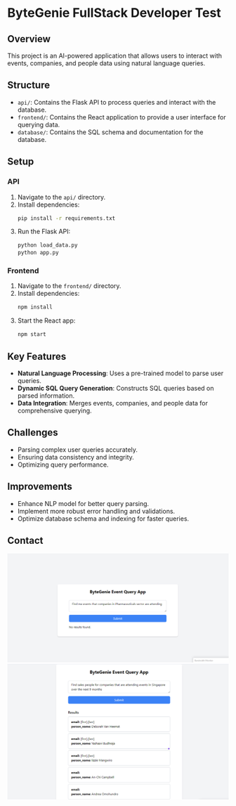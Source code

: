 # ByteGenie FullStack Developer Test

## Overview

This project is an AI-powered application that allows users to interact with events, companies, and people data using natural language queries.

## Structure

- `api/`: Contains the Flask API to process queries and interact with the database.
- `frontend/`: Contains the React application to provide a user interface for querying data.
- `database/`: Contains the SQL schema and documentation for the database.

## Setup

### API

1. Navigate to the `api/` directory.
2. Install dependencies:
    ```sh
    pip install -r requirements.txt
    ```
3. Run the Flask API:
    ```sh
    python load_data.py
    python app.py
    ```

### Frontend

1. Navigate to the `frontend/` directory.
2. Install dependencies:
    ```sh
    npm install
    ```
3. Start the React app:
    ```sh
    npm start
    ```


## Key Features

- **Natural Language Processing**: Uses a pre-trained model to parse user queries.
- **Dynamic SQL Query Generation**: Constructs SQL queries based on parsed information.
- **Data Integration**: Merges events, companies, and people data for comprehensive querying.

## Challenges

- Parsing complex user queries accurately.
- Ensuring data consistency and integrity.
- Optimizing query performance.

## Improvements

- Enhance NLP model for better query parsing.
- Implement more robust error handling and validations.
- Optimize database schema and indexing for faster queries.

## Contact

![alt text](image.png)
![alt text](image-1.png)